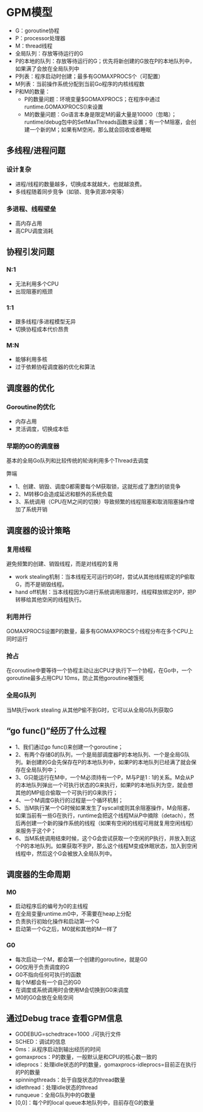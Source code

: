 # GPM模型

- G：goroutine协程
- P：processor处理器
- M：thread线程
- 全局队列：存放等待运行的G
- P的本地的队列：存放等待运行的G；优先将新创建的G放在P的本地队列中，如果满了会放在全局队列中
- P列表：程序启动时创建；最多有GOMAXPROCS个（可配置）
- M列表：当前操作系统分配到当前Go程序的内核线程数
- P和M的数量：
    - P的数量问题：环境变量$GOMAXPROCS；在程序中通过runtime.GOMAXPROCS()来设置
    - M的数量问题：Go语言本身是限定M的最大量是10000（忽略）；runtime/debug包中的SetMaxThreads函数来设置；有一个M阻塞，会创建一个新的M；如果有M空闲，那么就会回收或者睡眠

## 多线程/进程问题
### 设计复杂
- 进程/线程的数量越多，切换成本就越大，也就越浪费。
- 多线程随着同步竞争（如锁、竞争资源冲突等）

### 多进程、线程壁垒
- 高内存占用
- 高CPU调度消耗

## 协程引发问题
### N:1
- 无法利用多个CPU
- 出现阻塞的瓶颈

### 1:1
- 跟多线程/多进程模型无异
- 切换协程成本代价昂贵

### M:N
- 能够利用多核
- 过于依赖协程调度器的优化和算法

## 调度器的优化

### Goroutine的优化

- 内存占用
- 灵活调度，切换成本低

### 早期的GO的调度器

基本的全局Go队列和比较传统的轮询利用多个Thread去调度

弊端
- 1、创建、销毁、调度G都需要每个M获取锁，这就形成了激烈的锁竞争
- 2、M转移G会造成延迟和额外的系统负载
- 3、系统调用（CPU在M之间的切换）导致频繁的线程阻塞和取消阻塞操作增加了系统开销

## 调度器的设计策略
### 复用线程

避免频繁的创建、销毁线程，而是对线程的复用

- work stealing机制：当本线程无可运行的G时，尝试从其他线程绑定的P偷取G，而不是销毁线程。
- hand off机制：当本线程因为G进行系统调用阻塞时，线程释放绑定的P，把P转移给其他空闲的线程执行。

### 利用并行

GOMAXPROCS设置P的数量，最多有GOMAXPROCS个线程分布在多个CPU上同时运行

### 抢占

在coroutine中要等待一个协程主动让出CPU才执行下一个协程，在Go中，一个goroutine最多占用CPU 10ms，防止其他goroutine被饿死

### 全局G队列

当M执行work stealing 从其他P偷不到G时，它可以从全局G队列获取G

## “go func()”经历了什么过程

- 1、我们通过go func()来创建一个goroutine；
- 2、有两个存储G的队列，一个是局部调度器P的本地队列、一个是全局G队列。新创建的G会先保存在P的本地队列中，如果P的本地队列已经满了就会保存在全局队列中；
- 3、G只能运行在M中，一个M必须持有一个P，M与P是1 : 1的关系。M会从P的本地队列弹出一个可执行状态的G来执行，如果P的本地队列为空，就会想其他的MP组合偷取一个可执行的G来执行；
- 4、一个M调度G执行的过程是一个循环机制；
- 5、当M执行某一个G时候如果发生了syscall或则其余阻塞操作，M会阻塞，如果当前有一些G在执行，runtime会把这个线程M从P中摘除（detach），然后再创建一个新的操作系统的线程（如果有空闲的线程可用就复用空闲线程）来服务于这个P；
- 6、当M系统调用结束时候，这个G会尝试获取一个空闲的P执行，并放入到这个P的本地队列。如果获取不到P，那么这个线程M变成休眠状态，加入到空闲线程中，然后这个G会被放入全局队列中。

## 调度器的生命周期

### M0

- 启动程序后的编号为0的主线程
- 在全局变量runtime.m0中，不需要在heap上分配
- 负责执行初始化操作和启动第一个G
- 启动第一个G之后，M0就和其他的M一样了

### G0

- 每次启动一个M，都会第一个创建的goroutine，就是G0
- G0仅用于负责调度的G
- G0不指向任何可执行的函数
- 每个M都会有一个自己的G0
- 在调度或系统调用时会使用M会切换到G0来调度
- M0的G0会放在全局空间

## 通过Debug trace 查看GPM信息
- GODEBUG=schedtrace=1000 ./可执行文件
- SCHED：调试的信息
- 0ms：从程序启动到输出经历的时间
- gomaxprocs：P的数量，一般默认是和CPU的核心数一致的
- idleprocs：处理idle状态的P的数量，gomaxprocs-idleprocs=目前正在执行的P的数量
- spinningthreads：处于自旋状态的thread数量
- idlethread：处理idle状态的thread
- runqueue：全局G队列中的G数量
- [0,0]：每个P的local queue本地队列中，目前存在G的数量